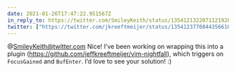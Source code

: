 ```yaml
---
date: 2021-01-26T17:47:22.951567Z
in_reply_to: https://twitter.com/SmileyKeith/status/1354121322071121920
twitter: ["https://twitter.com/jkreeftmeijer/status/1354123770844356610"]
---
```

@SmileyKeith@twitter.com Nice! I’ve been working on wrapping this into a plugin (https://github.com/jeffkreeftmeijer/vim-nightfall), which triggers on `FocusGained` and `BufEnter`. I’d love to see your solution! :)
